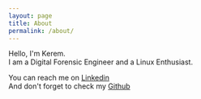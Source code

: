 ```yaml
---
layout: page
title: About
permalink: /about/
---
```


Hello, I'm Kerem.  
I am a Digital Forensic Engineer and a Linux Enthusiast.  

You can reach me on [Linkedin](https://www.linkedin.com/in/kerem-g%C3%BCl-4a08591b9/)  
And don't forget to check my [Github](https://github.com/3xg3lin)
